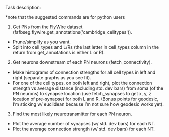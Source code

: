 Task description:

*note that the suggested commands are for python users

1. Get PNs from the FlyWire dataset (fafbseg.flywire.get_annotations('cambridge_celltypes')).
- Prune/simplify as you want.
- Split into cell_types and L/Rs (the last letter in cell_types column in the return from get_annotations is either L or R).

  
2. Get neurons downstream of each PN neurons (fetch_connectivity).
- Make histograms of connection strengths for all cell types in left and right (separate graphs as you see fit).
- For one of the cell types, on both left and right, plot the connection strength vs average distance (including std. dev bars) from soma (of the PN neurons) to synapse location (use fetch_synapses to get x, y, z location of pre-synapse) for both L and R. (Bonus points for geodesic, I’m sticking w/ euclidean because I’m not sure how geodesic works yet).


3. Find the most likely neurotransmitter for each PN neuron.
- Plot the average number of synapses (w/ std. dev bars) for each NT.
- Plot the average connection strength (w/ std. dev bars) for each NT.

